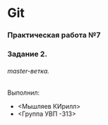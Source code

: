 # Git
### Практическая работа №7
### Задание 2.
###### master-ветка.
Выполнил:
* <Мышляев КИрилл>
* <Группа УВП -313>